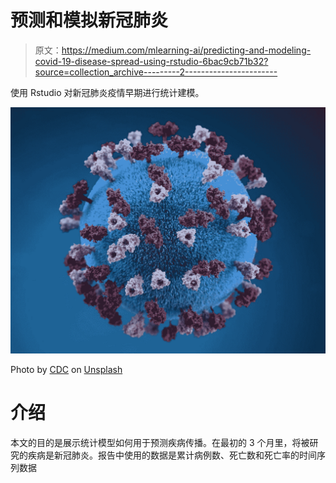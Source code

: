 # 预测和模拟新冠肺炎

> 原文：<https://medium.com/mlearning-ai/predicting-and-modeling-covid-19-disease-spread-using-rstudio-6bac9cb71b32?source=collection_archive---------2----------------------->

使用 Rstudio 对新冠肺炎疫情早期进行统计建模。

![](img/4652af1ee6c85b7bbeaee72b00ccf8ea.png)

Photo by [CDC](https://unsplash.com/@cdc?utm_source=medium&utm_medium=referral) on [Unsplash](https://unsplash.com?utm_source=medium&utm_medium=referral)

# 介绍

本文的目的是展示统计模型如何用于预测疾病传播。在最初的 3 个月里，将被研究的疾病是新冠肺炎。报告中使用的数据是累计病例数、死亡数和死亡率的时间序列数据